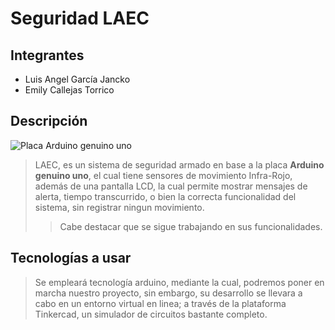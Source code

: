 # Seguridad LAEC
## Integrantes
- Luis Angel García Jancko
- Emily Callejas Torrico

## Descripción
![Placa Arduino genuino uno](https://upload.wikimedia.org/wikipedia/commons/thumb/3/38/Arduino_Uno_-_R3.jpg/250px-Arduino_Uno_-_R3.jpg "Placa arduino reference")
> LAEC, es un sistema de seguridad armado en base a la placa **Arduino genuino uno**, el cual tiene sensores de movimiento Infra-Rojo, además de una pantalla LCD, la cual permite mostrar mensajes de alerta, tiempo transcurrido, o bien la correcta funcionalidad del sistema, sin registrar ningun movimiento.
>>Cabe destacar que se sigue trabajando en sus funcionalidades. 

## Tecnologías a usar
> Se empleará tecnología arduino, mediante la cual, podremos poner en marcha nuestro proyecto, sin embargo, su desarrollo se llevara a cabo en un entorno virtual en linea; a través de la plataforma Tinkercad, un simulador de circuitos bastante completo.